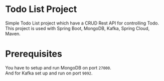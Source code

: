 # Todo List Project
Simple Todo List project which have a CRUD Rest API for controlling Todo.<br/>
This project is used with Spring Boot, MongoDB, Kafka, Spring Cloud, Maven.
# Prerequisites
You have to setup and run MongoDB on port `27000`.<br/>
And for Kafka set up and run on port `9092`.